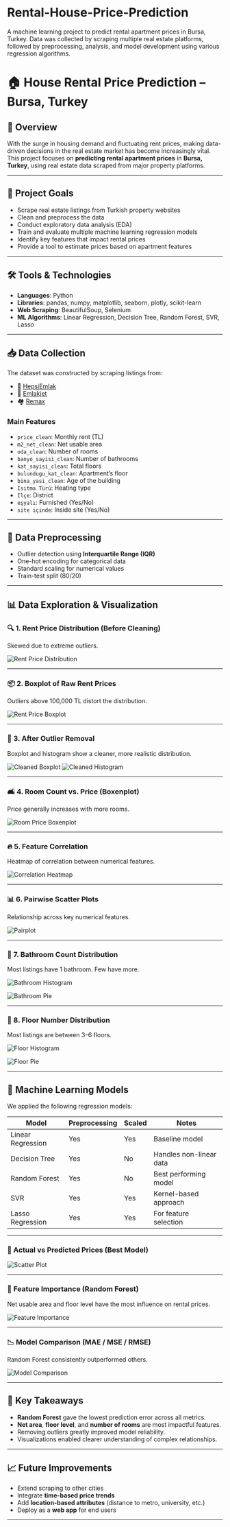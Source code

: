 # Rental-House-Price-Prediction
A machine learning project to predict rental apartment prices in Bursa, Turkey. Data was collected by scraping multiple real estate platforms, followed by preprocessing, analysis, and model development using various regression algorithms.

# 🏠 House Rental Price Prediction – Bursa, Turkey

## 📂 Overview

With the surge in housing demand and fluctuating rent prices, making data-driven decisions in the real estate market has become increasingly vital. This project focuses on **predicting rental apartment prices** in **Bursa, Turkey**, using real estate data scraped from major property platforms.

---

## 🎯 Project Goals

- Scrape real estate listings from Turkish property websites
- Clean and preprocess the data
- Conduct exploratory data analysis (EDA)
- Train and evaluate multiple machine learning regression models
- Identify key features that impact rental prices
- Provide a tool to estimate prices based on apartment features

---

## 🛠️ Tools & Technologies

- **Languages**: Python
- **Libraries**: pandas, numpy, matplotlib, seaborn, plotly, scikit-learn
- **Web Scraping**: BeautifulSoup, Selenium
- **ML Algorithms**: Linear Regression, Decision Tree, Random Forest, SVR, Lasso

---

## 📥 Data Collection

The dataset was constructed by scraping listings from:

- 🏡 [HepsiEmlak](https://www.hepsiemlak.com/)
- 🏢 [Emlakjet](https://www.emlakjet.com/)
- 🏘 [Remax](https://www.remax.com.tr/)

### Main Features

- `price_clean`: Monthly rent (TL)
- `m2_net_clean`: Net usable area
- `oda_clean`: Number of rooms
- `banyo_sayisi_clean`: Number of bathrooms
- `kat_sayisi_clean`: Total floors
- `bulundugu_kat_clean`: Apartment’s floor
- `bina_yasi_clean`: Age of the building
- `Isıtma Türü`: Heating type
- `İlçe`: District
- `eşyalı`: Furnished (Yes/No)
- `site içinde`: Inside site (Yes/No)

---

## 🧹 Data Preprocessing

- Outlier detection using **Interquartile Range (IQR)**
- One-hot encoding for categorical data
- Standard scaling for numerical values
- Train-test split (80/20)

---

## 📊 Data Exploration & Visualization

### 🔍 1. Rent Price Distribution (Before Cleaning)
Skewed due to extreme outliers.

![Rent Price Distribution](./images/1-RentPriceDist.png)

---

### 📦 2. Boxplot of Raw Rent Prices

Outliers above 100,000 TL distort the distribution.

![Rent Price Boxplot](./images/2-RentPrice_Boxplot.png)

---

### 🧽 3. After Outlier Removal

Boxplot and histogram show a cleaner, more realistic distribution.

![Cleaned Boxplot](./images/3-Cleaned_RentPrice_Boxplot.png) 
![Cleaned Histogram](./images/4-Cleaned_RentPriceDist.png)

---

### 🛋 4. Room Count vs. Price (Boxenplot)

Price generally increases with more rooms.

![Room Price Boxenplot](./images/5-RoomAndPrice_Boxenplot.png)

---

### 🔥 5. Feature Correlation

Heatmap of correlation between numerical features.

![Correlation Heatmap](./images/6-Heatmap.png)

---

### 📊 6. Pairwise Scatter Plots

Relationship across key numerical features.

![Pairplot](./images/7-Pairplot.png)

---

### 🚿 7. Bathroom Count Distribution

Most listings have 1 bathroom. Few have more.

![Bathroom Histogram](./images/8-FreqOfBathroomNum_Histogram.png)

![Bathroom Pie](./images/9-FreqOfBathroomNum_PieChart.png)

---

### 🏢 8. Floor Number Distribution

Most listings are between 3–6 floors.

![Floor Histogram](./images/10-FloorNumDist_Histogram.png) 

![Floor Pie](./images/11-FloorNumDist_PieChart.png)

---

## 🤖 Machine Learning Models

We applied the following regression models:

| Model               | Preprocessing | Scaled | Notes                    |
|---------------------|---------------|--------|---------------------------|
| Linear Regression   | Yes           | Yes    | Baseline model            |
| Decision Tree       | Yes           | No     | Handles non-linear data   |
| Random Forest       | Yes           | No     | Best performing model     |
| SVR                 | Yes           | Yes    | Kernel-based approach     |
| Lasso Regression    | Yes           | Yes    | For feature selection     |

---

### 🎯 Actual vs Predicted Prices (Best Model)

![Scatter Plot](./images/12-ScatterPlot.png)

---

### 🌟 Feature Importance (Random Forest)

Net usable area and floor level have the most influence on rental prices.

![Feature Importance](./images/13-FeatureImportance.png)

---

### 📉 Model Comparison (MAE / MSE / RMSE)

Random Forest consistently outperformed others.

![Model Comparison](./images/14-ModelComparison.png)

---

## 📌 Key Takeaways

- **Random Forest** gave the lowest prediction error across all metrics.
- **Net area**, **floor level**, and **number of rooms** are most impactful features.
- Removing outliers greatly improved model reliability.
- Visualizations enabled clearer understanding of complex relationships.

---

## 📈 Future Improvements

- Extend scraping to other cities
- Integrate **time-based price trends**
- Add **location-based attributes** (distance to metro, university, etc.)
- Deploy as a **web app** for end users

---

